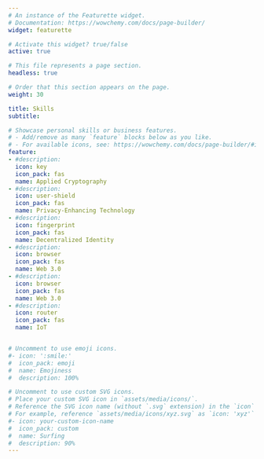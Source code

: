 ```yaml
---
# An instance of the Featurette widget.
# Documentation: https://wowchemy.com/docs/page-builder/
widget: featurette

# Activate this widget? true/false
active: true

# This file represents a page section.
headless: true

# Order that this section appears on the page.
weight: 30

title: Skills
subtitle:

# Showcase personal skills or business features.
# - Add/remove as many `feature` blocks below as you like.
# - For available icons, see: https://wowchemy.com/docs/page-builder/#icons
feature:
- #description: 
  icon: key
  icon_pack: fas
  name: Applied Cryptography
- #description: 
  icon: user-shield
  icon_pack: fas
  name: Privacy-Enhancing Technology
- #description: 
  icon: fingerprint
  icon_pack: fas
  name: Decentralized Identity
- #description: 
  icon: browser
  icon_pack: fas
  name: Web 3.0
- #description: 
  icon: browser
  icon_pack: fas
  name: Web 3.0  
- #description: 
  icon: router
  icon_pack: fas
  name: IoT 


# Uncomment to use emoji icons.
#- icon: ':smile:'
#  icon_pack: emoji
#  name: Emojiness
#  description: 100% 

# Uncomment to use custom SVG icons.
# Place your custom SVG icon in `assets/media/icons/`.
# Reference the SVG icon name (without `.svg` extension) in the `icon` field.
# For example, reference `assets/media/icons/xyz.svg` as `icon: 'xyz'`
#- icon: your-custom-icon-name
#  icon_pack: custom
#  name: Surfing
#  description: 90%
---
```

